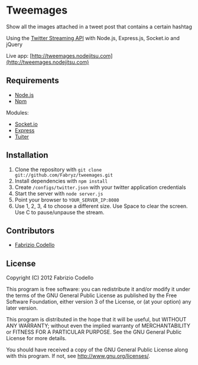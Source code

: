 Tweemages
=========

Show all the images attached in a tweet post that contains a certain hashtag

Using the [Twitter Streaming API](https://dev.twitter.com/docs/streaming-api/methods) with Node.js, Express.js, Socket.io and jQuery

Live app: [http://tweemages.nodejitsu.com](http://tweemages.nodejitsu.com)

Requirements
------------

* [Node.js](http://nodejs.org/)
* [Npm](http://npmjs.org/)

Modules:

* [Socket.io](http://socket.io/)
* [Express](http://expressjs.com/)
* [Tuiter](https://github.com/danzajdband/Tuiter)

Installation
------------

1. Clone the repository with ``git clone git://github.com/Fabryz/tweemages.git``
2. Install dependencies with ``npm install``
3. Create ``/configs/twitter.json`` with your twitter application credentials
4. Start the server with ``node server.js``
5. Point your browser to ``YOUR_SERVER_IP:8080``
6. Use 1, 2, 3, 4 to choose a different size. Use Space to clear the screen. Use C to pause/unpause the stream.

Contributors
------------

* [Fabrizio Codello](http://fabryz.com/)

License
-------

Copyright (C) 2012 Fabrizio Codello

This program is free software: you can redistribute it and/or modify
it under the terms of the GNU General Public License as published by
the Free Software Foundation, either version 3 of the License, or
(at your option) any later version.

This program is distributed in the hope that it will be useful,
but WITHOUT ANY WARRANTY; without even the implied warranty of
MERCHANTABILITY or FITNESS FOR A PARTICULAR PURPOSE.  See the
GNU General Public License for more details.

You should have received a copy of the GNU General Public License
along with this program.  If not, see <http://www.gnu.org/licenses/>.